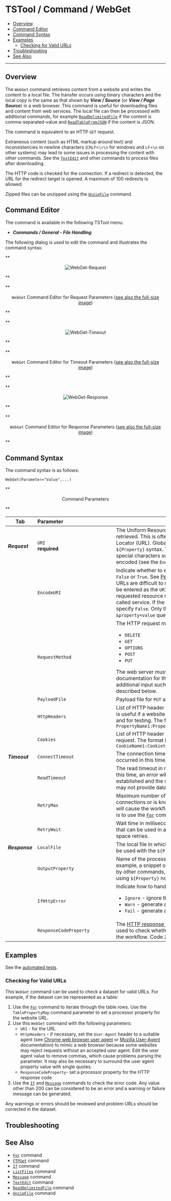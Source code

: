 # TSTool / Command / WebGet #

*   [Overview](#overview)
*   [Command Editor](#command-editor)
*   [Command Syntax](#command-syntax)
*   [Examples](#examples)
    +   [Checking for Valid URLs](#checking-for-valid-urls)
*   [Troubleshooting](#troubleshooting)
*   [See Also](#see-also)

-------------------------

## Overview ##

The `WebGet` command retrieves content from a website and writes the content to a local file.
The transfer occurs using binary characters and the local copy is the same as that shown by
***View / Source*** (or ***View / Page Source***) in a web browser.
This command is useful for downloading files and content from web services.
The local file can then be processed with additional commands, for example 
[`ReadDelimitedFile`](../ReadDelimitedFile/ReadDelimitedFile.md) if the content is comma-separated-value and
[`ReadTableFromJSON`](../ReadTableFromJSON/ReadTableFromJSON.md) if the content is JSON.

The command is equivalent to an HTTP `GET` request.

Extraneous content (such as HTML markup around text) and inconsistencies in newline characters
(`CRLF`=`\r\n` for windows and `LF`=`\n` on other systems) may lead to some issues in processing the content with other commands.
See the [`TextEdit`](../TextEdit/TextEdit.md) and other commands to process files after downloading.

The HTTP code is checked for the connection.
If a redirect is detected, the URL for the redirect target is opened.
A maximum of 100 redirects is allowed.

Zipped files can be unzipped using the [`UnzipFile`](../UnzipFile/UnzipFile.md) command.

## Command Editor ##

The command is available in the following TSTool menu:

*   ***Commands / General - File Handling***

The following dialog is used to edit the command and illustrates the command syntax.

**<p style="text-align: center;">
![WebGet-Request](WebGet-Request.png)
</p>**

**<p style="text-align: center;">
`WebGet` Command Editor for Request Parameters (<a href="../WebGet-Request.png">see also the full-size image</a>)
</p>**

**<p style="text-align: center;">
![WebGet-Timeout](WebGet-Timeout.png)
</p>**

**<p style="text-align: center;">
`WebGet` Command Editor for Timeout Parameters (<a href="../WebGet-Timeout.png">see also the full-size image</a>)
</p>**

**<p style="text-align: center;">
![WebGet-Response](WebGet-Response.png)
</p>**

**<p style="text-align: center;">
`WebGet` Command Editor for Response Parameters (<a href="../WebGet-Response.png">see also the full-size image</a>)
</p>**

## Command Syntax ##

The command syntax is as follows:

```text
WebGet(Parameter="Value",...)
```
**<p style="text-align: center;">
Command Parameters
</p>**

|**Tab** | **Parameter**&nbsp;&nbsp;&nbsp;&nbsp;&nbsp;&nbsp;&nbsp;&nbsp;&nbsp;&nbsp;&nbsp;&nbsp;&nbsp;&nbsp;&nbsp;&nbsp;&nbsp;&nbsp;&nbsp;&nbsp;&nbsp;&nbsp;&nbsp;&nbsp;&nbsp;&nbsp;&nbsp;&nbsp;&nbsp;&nbsp;&nbsp;&nbsp;&nbsp;&nbsp;&nbsp; | **Description** | **Default**&nbsp;&nbsp;&nbsp;&nbsp;&nbsp;&nbsp;&nbsp;&nbsp;&nbsp;&nbsp;&nbsp;&nbsp;&nbsp;&nbsp;&nbsp;&nbsp; |
| --------------|-----------------|----------------- | --- |
| ***Request*** | `URI`<br>**required**| The Uniform Resource Identifier (URI) for the content to be retrieved.  This is often also referred to as the Uniform Resource Locator (URL).  Global properties can be used with the `${Property}` syntax. The URI can include query parameters with special characters such as equal sign because URLs can be encoded (see the `EncodeURI` parameter). | None - must be specified.|
| | `EncodeURI` | Indicate whether to encode the URL to protect special characters: `False` or `True`.  See [Percent-encoding on Wikipedia](https://en.wikipedia.org/wiki/Percent-encoding). Encoded URLs are difficult to read and therefore human-readable URL can be entered as the `URI`, such as using spaces.  However, the requested resource may require encoding to be recognized by a called service.  If the provided `URI` is already encoded, then specify `False`. Only the value  part of `?property=value` and `&property=value` query is encoded. | `True` |
| | `RequestMethod` | The HTTP request method:<ul><li>`DELETE`</li><li>`GET`</li><li>`OPTIONS`</li><li>`POST`</li><li>`PUT`</li></ul> The web server must support the requested methods.  Refer to API documentation for the server. Some requests may require additional input such as HTTP headers or payload file, as described below.| `GET` |
| | `PayloadFile` | Payload file for `PUT` and `POST` requests. | |
| | `HttpHeaders` | List of HTTP header properties to be attached to the request.  This is useful if a website requires authentication via a key property, and for testing. The format is `PropertyName1:PropertyValue1,PropertyName2:PropertyValue2,...`| No headers. |
| | `Cookies` | List of HTTP header cookie properties to be attached to the request. The format is `CookieName1:CookietValue1,CookieName2:CookieValue2,...`| No cookies. |
| ***Timeout*** | `ConnectTimeout` | The connection timeout in milliseconds.  If a connection has not occurred in this time, an error will result. | `60000` (60 seconds) |
| | `ReadTimeout` | The read timeout in milliseconds.  If data read has not started in this time, an error will result. For example, a connection may be established and the server may begin processing a response, but may not provide data to read. | `60000` (60 seconds) |
| | `RetryMax` | Maximum number of retries, useful when a server rejects connections or is known to experience downtime.  Using retries will cause the workflow to wait on this command.  Another option is to use the [`For`](../For/For.md) command to control retries. | Try one time. |
| | `RetryWait` | Wait time in milliseconds before retries, which is additional time that can be used in addition to `ConnectTimeout` and `ReadTimeout` to space retries. | `0` |
| ***Response*** | `LocalFile` | The local file in which to save the content.  Global properties can be used with the `${Property}` syntax.| Output file will not be written.|
| | `OutputProperty` | Name of the processor property to set the retrieved contents.  For example, a snippet of data can be set as a property for processing by other commands, in which case the content will be accessed using `${Property}` notation.| Content will not be set in a property.|
| | `IfHttpError` | Indicate how to handle an HTTP return code other than 200:<ul><li>`Ignore` - ignore the problem</li><li>`Warn` - generate a warning message</li><li>`Fail` - generate a failure message</li></ul> | `Warn` |
| | `ResponseCodeProperty` | The [HTTP response code](https://en.wikipedia.org/wiki/List_of_HTTP_status_codes) returned by the request.  This can be used to check whether the request was successful and control the workflow. Code `200` typically indicates success. | Property value is not set. |

## Examples ##

See the [automated tests](https://github.com/OpenCDSS/cdss-app-tstool-test/tree/master/test/commands/WebGet).

### Checking for Valid URLs ###

This `WebGet` command can be used to check a dataset for valid URLs.
For example, if the dataset can be represented as a table:

1.  Use the [`For`](../For/For.md) command to iterate through the table rows.
    Use the `TablePropertyMap` command parameter to set a processor property for the website URL.
2.  Use this `WebGet` command with the following parameters:
    *   `URI` - for the URL
    *   `HttpHeaders` - if necessary, set the `User-Agent` header to a suitable agent (see
        [Chrome web browser user agent](https://www.whatismybrowser.com/guides/the-latest-user-agent/chrome) or
        [Mozilla User-Agent](https://developer.mozilla.org/en-US/docs/Web/HTTP/Headers/User-Agent) documentation)
        to mimic a web browser because some websites may reject requests without an accepted user agent.
        Edit the user agent value to remove commas, which cause problems parsing the parameter.
        It may also be necessary to surround the user agent property value with single quotes.
    *   `ResponseCodeProperty`- set a processor property for the HTTP response code
3.  Use the [`If`](../If/If.md) and [`Message`](../Message/Message.md) commands to check the error code.
    Any value other than 200 can be considered to be an error and a warning or failure message can be generated.

Any warnings or errors should be reviewed and problem URLs should be corrected in the dataset.

## Troubleshooting ##

## See Also ##

*   [`For`](../For/For.md) command
*   [`FTPGet`](../FTPGet/FTPGet.md) command
*   [`If`](../If/If.md) command
*   [`ListFiles`](../ListFiles/ListFiles.md) command
*   [`Message`](../Message/Message.md) command
*   [`TextEdit`](../TextEdit/TextEdit.md) command
*   [`ReadDelimitedFile`](../ReadDelimitedFile/ReadDelimitedFile.md) command
*   [`UnzipFile`](../UnzipFile/UnzipFile.md) command
